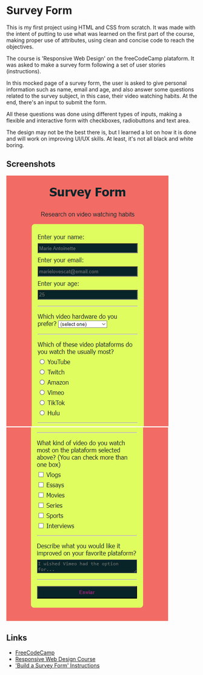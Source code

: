 
# Survey Form

This is my first project using HTML and CSS from scratch. It was made with the intent of putting to use what was learned on the first part of the course, making proper use of attributes, using clean and concise code to reach the objectives. 

The course is 'Responsive Web Design' on the freeCodeCamp plataform. It was asked to make a survey form following a set of user stories (instructions).

In this mocked page of a survey form, the user is asked to give personal information such as name, email and age, and also answer some questions related to the survey subject, in this case, their video watching habits. At the end, there's an input to submit the form.

All these questions was done using different types of inputs, making a flexible and interactive form with checkboxes, radiobuttons and text area. 

The design may not be the best there is, but I learned a lot on how it is done and will work on improving UI/UX skills. At least, it's not all black and white boring.


## Screenshots

![Screenshot TopPage](image.png)
![Screenshot BottomPage](image-1.png)


## Links
 - [FreeCodeCamp](https://www.freecodecamp.org/learn)
 - [Responsive Web Design Course](https://www.freecodecamp.org/learn/2022/responsive-web-design)
 - ['Build a Survey Form' Instructions](https://www.freecodecamp.org/learn/2022/responsive-web-design/build-a-survey-form-project/build-a-survey-form)


